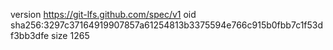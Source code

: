 version https://git-lfs.github.com/spec/v1
oid sha256:3297c37164919907857a61254813b3375594e766c915b0fbb7c1f53df3bb3dfe
size 1265
